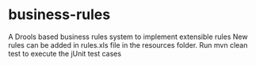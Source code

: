 # business-rules
A Drools based business rules system to implement extensible rules
New rules can be added in rules.xls file in the resources folder.
Run mvn clean test to execute the jUnit test cases